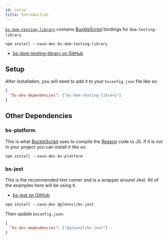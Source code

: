 ```yaml
---
id: intro
title: Introduction
---
```


[`bs-dom-testing-library`][gh] contains [BuckleScript][bs] bindings for
`dom-testing-library`.

```
npm install --save-dev bs-dom-testing-library
```

- [bs-dom-testing-library on GitHub][gh]

[gh]: https://github.com/wyze/bs-dom-testing-library

## Setup

After installation, you will need to add it to your `bsconfig.json` file like
so:

```json
{
  "bs-dev-dependencies": ["bs-dom-testing-library"]
}
```

## Other Dependencies

### bs-platform

This is what [BuckleScript][bs] uses to compile the [Reason][re] code to JS. If
it is not in your project you can install it like so:

```
npm install --save-dev bs-platform
```

### bs-jest

This is the recommended test runner and is a wrapper around Jest. All of the
examples here will be using it.

- [bs-jest on GitHub](https://github.com/glennsl/bs-jest)

```
npm install --save-dev @glennsl/bs-jest
```

Then update `bsconfig.json`:

```json
{
  "bs-dev-dependencies": ["@glennsl/bs-jest"]
}
```

[bs]: https://bucklescript.github.io/
[re]: https://reasonml.github.io/
